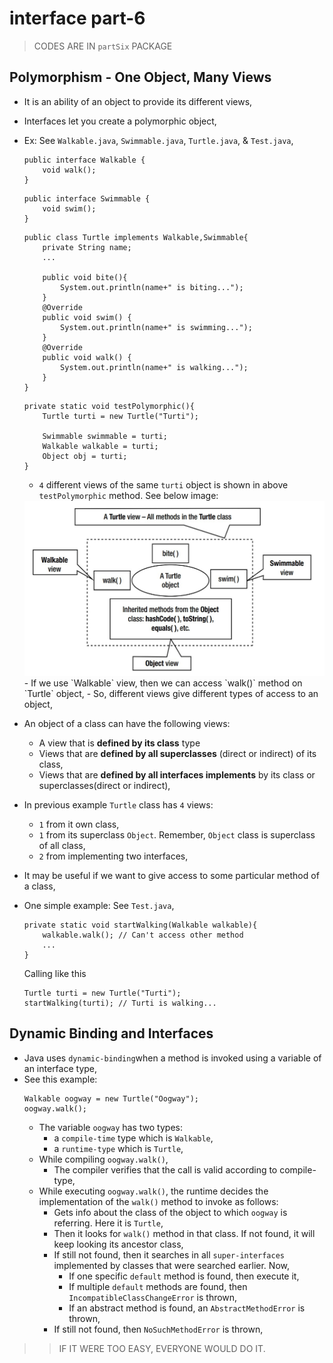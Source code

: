 
# interface part-6

> CODES ARE IN `partSix` PACKAGE

## Polymorphism - One Object, Many Views
- It is an ability of an object to provide its different views,
- Interfaces let you create a polymorphic object,
- Ex: See `Walkable.java`, `Swimmable.java`, `Turtle.java`, & `Test.java`,
    ```
    public interface Walkable {
        void walk();
    }
    ```
    ```
    public interface Swimmable {
        void swim();
    }
    ```
    ```
    public class Turtle implements Walkable,Swimmable{
        private String name;
        ...
  
        public void bite(){
            System.out.println(name+" is biting...");
        }
        @Override
        public void swim() {
            System.out.println(name+" is swimming...");
        }
        @Override
        public void walk() {
            System.out.println(name+" is walking...");
        }
    }
    ```
    ```
    private static void testPolymorphic(){
        Turtle turti = new Turtle("Turti");
    
        Swimmable swimmable = turti;
        Walkable walkable = turti;
        Object obj = turti;
    }
    ```
  - `4` different views of the same `turti` object is shown in above `testPolymorphic` method. See below image:
  <img src="files/polymorphic_views.jpg" height="280px">
  - If we use `Walkable` view, then we can access `walk()` method on `Turtle` object,
  - So, different views give different types of access to an object,

- An object of a class can have the following views:
  - A view that is **defined by its class** type
  - Views that are **defined by all superclasses** (direct or indirect) of its class,
  - Views that are **defined by all interfaces implements** by its class or superclasses(direct or indirect),  
- In previous example `Turtle` class has `4` views:
  - `1` from it own class,
  - `1` from its superclass `Object`. Remember, `Object` class is superclass of all class,
  - `2` from implementing two interfaces,
- It may be useful if we want to give access to some particular method of a class,
- One simple example: See `Test.java`,
  ```
  private static void startWalking(Walkable walkable){
      walkable.walk(); // Can't access other method
      ...
  }
  ```
  Calling like this
  ```
  Turtle turti = new Turtle("Turti");
  startWalking(turti); // Turti is walking...
  ```

## Dynamic Binding and Interfaces
- Java uses `dynamic-binding`when a method is invoked using a variable of an interface type,
- See this example:
  ```
  Walkable oogway = new Turtle("Oogway");
  oogway.walk();
  ```
  - The variable `oogway` has two types:
    - a `compile-time` type which is `Walkable`,
    - a `runtime-type` which is `Turtle`,
  - While compiling `oogway.walk()`, 
    - The compiler verifies that the call is valid according to compile-type,
  - While executing `oogway.walk()`, the runtime decides the implementation of the `walk()` method to invoke as follows:
    - Gets info about the class of the object to which `oogway` is referring. Here it is `Turtle`,
    - Then it looks for `walk()` method in that class. If not found, it will keep looking its ancestor class,
    - If still not found, then it searches in all `super-interfaces` implemented by classes that were searched earlier. Now,
      - If one specific `default` method is found, then execute it,
      - If multiple `default` methods are found, then `IncompatibleClassChangeError` is thrown,
      - If an abstract method is found, an `AbstractMethodError` is thrown,
    - If still not found, then `NoSuchMethodError` is thrown,


>> IF IT WERE TOO EASY, EVERYONE WOULD DO IT.
